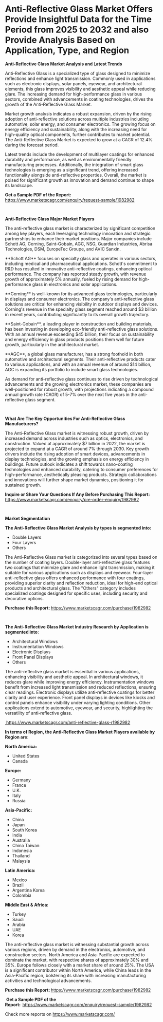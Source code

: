 <p><h1>Anti-Reflective Glass Market Offers Provide Insightful Data for the Time Period from 2025 to 2032 and also Provide Analysis Based on Application, Type, and Region</h1></p><p><strong>Anti-Reflective Glass Market Analysis and Latest Trends</strong></p>
<p><p>Anti-Reflective Glass is a specialized type of glass designed to minimize reflections and enhance light transmission. Commonly used in applications such as electronic displays, solar panels, eyewear, and architectural elements, this glass improves visibility and aesthetic appeal while reducing glare. The increasing demand for high-performance glass in various sectors, combined with advancements in coating technologies, drives the growth of the Anti-Reflective Glass Market.</p><p>Market growth analysis indicates a robust expansion, driven by the rising adoption of anti-reflective solutions across multiple industries including automotive, solar energy, and consumer electronics. The growing focus on energy efficiency and sustainability, along with the increasing need for high-quality optical components, further contributes to market potential. The Anti-Reflective Glass Market is expected to grow at a CAGR of 12.4% during the forecast period.</p><p>Latest trends include the development of multilayer coatings for enhanced durability and performance, as well as environmentally friendly manufacturing processes. Additionally, the integration of smart glass technologies is emerging as a significant trend, offering increased functionality alongside anti-reflective properties. Overall, the market is poised for significant growth as innovation and demand continue to shape its landscape.</p></p>
<p><strong>Get a Sample PDF of the Report:&nbsp;</strong> <a href="https://www.marketscagr.com/enquiry/request-sample/1982982?utm_campaign=2008&utm_medium=2&utm_source=Github&utm_content=ia&utm_term=15012025&utm_id=anti-reflective-glass">https://www.marketscagr.com/enquiry/request-sample/1982982</a></p>
<p>&nbsp;</p>
<p><strong>Anti-Reflective Glass Major Market Players</strong></p>
<p><p>The anti-reflective glass market is characterized by significant competition among key players, each leveraging technology innovation and strategic partnerships to enhance their market positions. Major companies include Schott AG, Corning, Saint-Gobain, AGC, NSG, Guardian Industries, Abrisa Technologies, DSM, EuropeTec Groupe, and AVIC Sanxin.</p><p>**Schott AG** focuses on specialty glass and operates in various sectors, including medical and pharmaceutical applications. Schott's commitment to R&D has resulted in innovative anti-reflective coatings, enhancing optical performance. The company has reported steady growth, with revenue growth of approximately 5% annually, fueled by rising demand for high-performance glass in electronics and solar applications.</p><p>**Corning** is well-known for its advanced glass technologies, particularly in displays and consumer electronics. The company's anti-reflective glass solutions are critical for enhancing visibility in outdoor displays and devices. Corning's revenue in the specialty glass segment reached around $3 billion in recent years, contributing significantly to its overall growth trajectory.</p><p>**Saint-Gobain**, a leading player in construction and building materials, has been investing in developing eco-friendly anti-reflective glass solutions. With an annual revenue exceeding $45 billion, their focus on sustainability and energy efficiency in glass products positions them well for future growth, particularly in the architectural market.</p><p>**AGC**, a global glass manufacturer, has a strong foothold in both automotive and architectural segments. Their anti-reflective products cater to various applications, and with an annual revenue of around $14 billion, AGC is expanding its portfolio to include smart glass technologies.</p><p>As demand for anti-reflective glass continues to rise driven by technological advancements and the growing electronics market, these companies are well-positioned for robust growth, with projections indicating a compound annual growth rate (CAGR) of 5-7% over the next five years in the anti-reflective glass segment.</p></p>
<p>&nbsp;</p>
<p><strong>What Are The Key Opportunities For Anti-Reflective Glass Manufacturers?</strong></p>
<p><p>The Anti-Reflective Glass market is witnessing robust growth, driven by increased demand across industries such as optics, electronics, and construction. Valued at approximately $7 billion in 2022, the market is projected to expand at a CAGR of around 7% through 2030. Key growth drivers include the rising adoption of smart devices, advancements in display technologies, and the growing emphasis on energy efficiency in buildings. Future outlook indicates a shift towards nano-coating technologies and enhanced durability, catering to consumer preferences for high-performance, aesthetically pleasing products. Strategic collaborations and innovations will further shape market dynamics, positioning it for sustained growth.</p></p>
<p><strong>Inquire or Share Your Questions If Any Before Purchasing This Report:</strong> <a href="https://www.marketscagr.com/enquiry/pre-order-enquiry/1982982?utm_campaign=2008&utm_medium=2&utm_source=Github&utm_content=ia&utm_term=15012025&utm_id=anti-reflective-glass">https://www.marketscagr.com/enquiry/pre-order-enquiry/1982982</a></p>
<p>&nbsp;</p>
<p><strong>Market Segmentation</strong></p>
<p><strong>The Anti-Reflective Glass Market Analysis by types is segmented into:</strong></p>
<p><ul><li>Double Layers</li><li>Four Layers</li><li>Others</li></ul></p>
<p><p>The Anti-Reflective Glass market is categorized into several types based on the number of coating layers. Double-layer anti-reflective glass features two coatings that minimize glare and enhance light transmission, making it suitable for various applications such as displays and eyewear. Four-layer anti-reflective glass offers enhanced performance with four coatings, providing superior clarity and reflection reduction, ideal for high-end optical products and architectural glass. The "Others" category includes specialized coatings designed for specific uses, including security and decorative options.</p></p>
<p><strong>Purchase this Report:&nbsp;</strong><a href="https://www.marketscagr.com/purchase/1982982?utm_campaign=2008&utm_medium=2&utm_source=Github&utm_content=ia&utm_term=15012025&utm_id=anti-reflective-glass">https://www.marketscagr.com/purchase/1982982</a></p>
<p>&nbsp;</p>
<p><strong>The Anti-Reflective Glass Market Industry Research by Application is segmented into:</strong></p>
<p><ul><li>Architectural Windows</li><li>Instrumentation Windows</li><li>Electronic Displays</li><li>Front Panel Displays</li><li>Others</li></ul></p>
<p><p>The anti-reflective glass market is essential in various applications, enhancing visibility and aesthetic appeal. In architectural windows, it reduces glare while improving energy efficiency. Instrumentation windows benefit from increased light transmission and reduced reflections, ensuring clear readings. Electronic displays utilize anti-reflective coatings for better clarity and user experience. Front panel displays in devices like kiosks and control panels enhance visibility under varying lighting conditions. Other applications extend to automotive, eyewear, and security, highlighting the versatility of anti-reflective glass.</p></p>
<p><a href="https://www.marketscagr.com/anti-reflective-glass-r1982982?utm_campaign=2008&utm_medium=2&utm_source=Github&utm_content=ia&utm_term=15012025&utm_id=anti-reflective-glass">&nbsp;https://www.marketscagr.com/anti-reflective-glass-r1982982</a></p>
<p><strong>In terms of Region, the Anti-Reflective Glass Market Players available by Region are:</strong></p>
<p>
    <p> <strong> North America: </strong>
        <ul>
            <li>United States</li>
            <li>Canada</li>
        </ul>
        </p> 
    <p> <strong> Europe: </strong>
        <ul>
            <li>Germany</li>
            <li>France</li>
            <li>U.K.</li>
            <li>Italy</li>
            <li>Russia</li>
        </ul>
        </p> 
    <p> <strong> Asia-Pacific: </strong>
        <ul>
            <li>China</li>
            <li>Japan</li>
            <li>South Korea</li>
            <li>India</li>
            <li>Australia</li>
            <li>China Taiwan</li>
            <li>Indonesia</li>
            <li>Thailand</li>
            <li>Malaysia</li>
        </ul>
        </p> 
    <p> <strong> Latin America: </strong>
        <ul>
            <li>Mexico</li>
            <li>Brazil</li>
            <li>Argentina Korea</li>
            <li>Colombia</li>
        </ul>
        </p> 
    <p> <strong> Middle East & Africa: </strong>
        <ul>
            <li>Turkey</li>
            <li>Saudi</li>
            <li>Arabia</li>
            <li>UAE</li>
            <li>Korea</li>
        </ul>
    </p>
    </p>
<p><p>The anti-reflective glass market is witnessing substantial growth across various regions, driven by demand in the electronics, automotive, and construction sectors. North America and Asia-Pacific are expected to dominate the market, with respective shares of approximately 30% and 35%. Europe follows closely with a market share of around 25%. The USA is a significant contributor within North America, while China leads in the Asia-Pacific region, bolstering its share with increasing manufacturing activities and technological advancements.</p></p>
<p><strong>Purchase this Report: </strong><a href="https://www.marketscagr.com/purchase/1982982?utm_campaign=2008&utm_medium=2&utm_source=Github&utm_content=ia&utm_term=15012025&utm_id=anti-reflective-glass">https://www.marketscagr.com/purchase/1982982</a></p>
<p>&nbsp;<strong>Get a Sample PDF of the Report:&nbsp;&nbsp;</strong><a href="https://www.marketscagr.com/enquiry/request-sample/1982982?utm_campaign=2008&utm_medium=2&utm_source=Github&utm_content=ia&utm_term=15012025&utm_id=anti-reflective-glass">https://www.marketscagr.com/enquiry/request-sample/1982982</a></p>
<p><strong></strong></p>
<p>Check more reports on <a href="https://www.marketscagr.com/?utm_campaign=2008&utm_medium=2&utm_source=Github&utm_content=ia&utm_term=15012025&utm_id=anti-reflective-glass">https://www.marketscagr.com/</a></p>